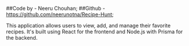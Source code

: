 ##Code by - Neeru Chouhan;
##Github  -
  https://github.com/neerunotna/Recipe-Hunt;

This application allows users to view, add, and manage their favorite recipes. It's built using React for the frontend and Node.js with Prisma for the backend.
